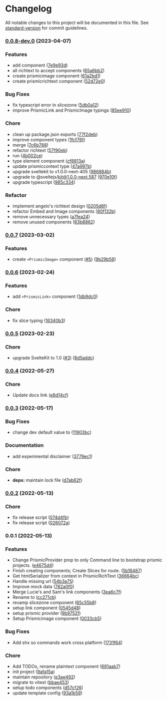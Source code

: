 # Changelog

All notable changes to this project will be documented in this file. See [standard-version](https://github.com/conventional-changelog/standard-version) for commit guidelines.

### [0.0.8-dev.0](https://github.com/prismicio/prismic-svelte/compare/v0.0.7...v0.0.8-dev.0) (2023-04-07)


### Features

* add  component ([7e9e93d](https://github.com/prismicio/prismic-svelte/commit/7e9e93dd69f9cfb2670bfd4e2a34e4b4ceedf487))
* all richtext to accept components ([65a6bb2](https://github.com/prismicio/prismic-svelte/commit/65a6bb21b2a823a031338a04b6658c046cc6c1e4))
* create prismicimage component ([61a2bd1](https://github.com/prismicio/prismic-svelte/commit/61a2bd124f3540f6d421c9e44e3b36fd5601f51d))
* create prismicrichtext component ([52d72e0](https://github.com/prismicio/prismic-svelte/commit/52d72e0340afd4b42510e405e5f6db0c9e90e761))


### Bug Fixes

* fix typescript error in slicezone ([5db0a12](https://github.com/prismicio/prismic-svelte/commit/5db0a12d7b9eecb6828160156a5293cd22a64dfe))
* improve PrismicLink and PrismicImage typings ([85ee910](https://github.com/prismicio/prismic-svelte/commit/85ee91059496ca352cf06e2dd56224d5074f1147))


### Chore

* clean up package.json exports ([77f2deb](https://github.com/prismicio/prismic-svelte/commit/77f2debb6ad43410c49aa9cfaa12865875b35ac8))
* improve component types ([1fcf76f](https://github.com/prismicio/prismic-svelte/commit/1fcf76f5b4fc92f934ee2c1a313c09f23d123ab5))
* merge ([7c6b788](https://github.com/prismicio/prismic-svelte/commit/7c6b788063fe41380d457f9bc151481e60566cd5))
* refactor richtext ([57f90eb](https://github.com/prismicio/prismic-svelte/commit/57f90eb54a59693bd0b2ff34d6787cdbca61c11d))
* run ([4b002ce](https://github.com/prismicio/prismic-svelte/commit/4b002ce66983002e49f6340bdb27378f7d7427a9))
* type element component ([cf8813a](https://github.com/prismicio/prismic-svelte/commit/cf8813a5354f353708d2712b29df7b6c9b62ee1a))
* update prismiccontext type ([47a997b](https://github.com/prismicio/prismic-svelte/commit/47a997b9b231c532f566ad689f91bf8a2530c734))
* upgrade sveltekit to v1.0.0-next-405 ([986884b](https://github.com/prismicio/prismic-svelte/commit/986884bb2c61899960e7f67d866d5523fca3ceca))
* upgrade to @sveltejs/kit@1.0.0-next.587 ([970e10f](https://github.com/prismicio/prismic-svelte/commit/970e10fb5c1eed7bc410d9cd006bf8e3669e0559))
* upgrade typescript ([985c334](https://github.com/prismicio/prismic-svelte/commit/985c33430dfb147f02198a8a1bb52ac62e96bb08))


### Refactor

* implement angelo's richtext design ([0205d8f](https://github.com/prismicio/prismic-svelte/commit/0205d8f455e03627a5c6e5e5012570efd735c96b))
* refactor Embed and Image components ([80f132b](https://github.com/prismicio/prismic-svelte/commit/80f132b5a6ced21da9a7fdbe481c041a58971430))
* remove unnecessary types ([a7fea24](https://github.com/prismicio/prismic-svelte/commit/a7fea2470cd399f3965f3f76b82cae4be5daf2b6))
* remove unused components ([63b8862](https://github.com/prismicio/prismic-svelte/commit/63b8862595f3234b7a2d51452a633102355a761f))

### [0.0.7](https://github.com/prismicio/prismic-svelte/compare/v0.0.6...v0.0.7) (2023-03-02)


### Features

* create `<PrismicImage>` component ([#5](https://github.com/prismicio/prismic-svelte/issues/5)) ([9b29b58](https://github.com/prismicio/prismic-svelte/commit/9b29b58d771ae0d6cf6960a28d35035c7fff23b0))

### [0.0.6](https://github.com/prismicio/prismic-svelte/compare/v0.0.5...v0.0.6) (2023-02-24)


### Features

* add `<PrismicLink>` component ([1db9dc0](https://github.com/prismicio/prismic-svelte/commit/1db9dc0cd6a24de87505b5e1486fe9458cb7be01))


### Chore

* fix slice typing ([16340b3](https://github.com/prismicio/prismic-svelte/commit/16340b320396f69127e89d26dae498baff8fa299))

### [0.0.5](https://github.com/prismicio/prismic-svelte/compare/v0.0.4...v0.0.5) (2023-02-23)

### Chore

- upgrade SvelteKit to 1.0 ([#3](https://github.com/prismicio/prismic-svelte/issues/3)) ([8d5addc](https://github.com/prismicio/prismic-svelte/commit/8d5addcdd669895ccacb666286b57af7825f4869))

### [0.0.4](https://github.com/prismicio/prismic-svelte/compare/v0.0.3...v0.0.4) (2022-05-27)

### Chore

- Update docs link ([e8d14cf](https://github.com/prismicio/prismic-svelte/commit/e8d14cf66ee9c52d624848dbcabe29a531ecae5e))

### [0.0.3](https://github.com/prismicio/prismic-svelte/compare/v0.0.2...v0.0.3) (2022-05-17)

### Bug Fixes

- change dev default value to ([11903bc](https://github.com/prismicio/prismic-svelte/commit/11903bc0e11f86e57bdebee3888c8b7efcffac97))

### Documentation

- add experimental disclaimer ([3779ec1](https://github.com/prismicio/prismic-svelte/commit/3779ec199cbcbf5d04bacbf2274cf484c1eec0db))

### Chore

- **deps:** maintain lock file ([d7ab62f](https://github.com/prismicio/prismic-svelte/commit/d7ab62f28884c2734ef2ae96b6a2f094ef835211))

### [0.0.2](https://github.com/prismicio/prismic-svelte/compare/v0.0.1...v0.0.2) (2022-05-13)

### Chore

- fix release script ([074d4fb](https://github.com/prismicio/prismic-svelte/commit/074d4fbdd6e3a7fd49b2e7fbe6b8a6b7b315491f))
- fix release script ([026072a](https://github.com/prismicio/prismic-svelte/commit/026072ac3ff6fe08e161ac15c8776767af70f0d3))

### 0.0.1 (2022-05-13)

### Features

- Change PrismicProvider prop to only Command line to bootstrap prismic projects. ([e4675d4](https://github.com/prismicio/prismic-svelte/commit/e4675d48d4a2d9fe89c04aa4273948ef2a84d018))
- Finish creating components; Create Slices for route. ([5b18487](https://github.com/prismicio/prismic-svelte/commit/5b1848736dcf5d75e09556a57756017fc46847f4))
- Get htmlSerializer from context in PrismicRichText ([36664bc](https://github.com/prismicio/prismic-svelte/commit/36664bc72d7e9eb6cd353c96ae22ed209143a905))
- Handle missing url ([54b3a75](https://github.com/prismicio/prismic-svelte/commit/54b3a7529eda7b29542483a5b7b0ab33c2b22643))
- Improve mock data ([782a0f0](https://github.com/prismicio/prismic-svelte/commit/782a0f031c41aeefb2d14220146087fc164b6eae))
- Merge Lucie's and Sam's link components ([3ea6c7f](https://github.com/prismicio/prismic-svelte/commit/3ea6c7fdb48ad718a62f0cf70662fdb79e6e7d96))
- Rename to ([cc271cb](https://github.com/prismicio/prismic-svelte/commit/cc271cb285089f3bc6104b771711fe62fb3f5fea))
- revamp slicezone component ([65c55b8](https://github.com/prismicio/prismic-svelte/commit/65c55b84f7c7eea7e65470f6b5a101c7749d2cde))
- setup link component ([0545d48](https://github.com/prismicio/prismic-svelte/commit/0545d48fcb0413f40e917d1f4857996d5f402e69))
- setup prismic provider ([9b9752f](https://github.com/prismicio/prismic-svelte/commit/9b9752fce5f4754bc195e83f44a4bb081e203b95))
- Setup Prismicimage component ([0033cb5](https://github.com/prismicio/prismic-svelte/commit/0033cb515f2444a5f45040d28a27bf05ac7e0dd0))

### Bug Fixes

- Add shx so commands work cross platform ([1731f64](https://github.com/prismicio/prismic-svelte/commit/1731f64fa9310fdb93cf15b250320e0939d73f8b))

### Chore

- Add TODOs, rename plaintext component ([691aab7](https://github.com/prismicio/prismic-svelte/commit/691aab7bc9d47d2bdb47024e30ca90301813c85d))
- init project ([9afa15a](https://github.com/prismicio/prismic-svelte/commit/9afa15a8a4372de8eb5b16e087433d2a640a93a0))
- maintain repository ([e3ae492](https://github.com/prismicio/prismic-svelte/commit/e3ae492c0c03e121c8bddf03c96065485a448863))
- migrate to vitest ([bbae453](https://github.com/prismicio/prismic-svelte/commit/bbae45309262b845dde7149ffad938bcc8aabc66))
- setup todo components ([d57cf26](https://github.com/prismicio/prismic-svelte/commit/d57cf263f5294d9227a43bb9bb82e9e788dca09e))
- update template config ([93a1b59](https://github.com/prismicio/prismic-svelte/commit/93a1b5971cf796f6eb9433044defc67eccf56bd2))
